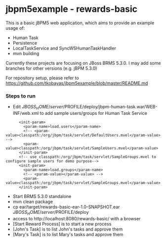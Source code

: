 jbpm5example - rewards-basic
============

This is a basic jBPM5 web application, which aims to provide an example usage of:
- Human Task
- Persistence
- LocalTaskService and SyncWSHumanTaskHandler
- mvn building

Currently these projects are focusing on JBoss BRMS 5.3.0. I may add some branches for other versions (e.g. jBPM 5.3.0)

For repository setup, please refer to https://github.com/tkobayas/jbpm5example/blob/master/README.md

### Steps to run
- Edit $JBOSS_HOME/server/$PROFILE/deploy/jbpm-human-task.war/WEB-INF/web.xml to add sample users/groups for Human Task Service

```
      <init-param>
        <param-name>load.users</param-name>
        <!-- <param-value>classpath:/org/jbpm/task/servlet/DefaultUsers.mvel</param-value> -->
        <param-value>classpath:/org/jbpm/task/servlet/SampleUsers.mvel</param-value>
      </init-param>
      <!-- use classpath:/org/jbpm/task/servlet/SampleGroups.mvel to configure sample users for demo purpose-->
      <init-param>
        <param-name>load.groups</param-name>
        <!-- <param-value></param-value> -->
        <param-value>classpath:/org/jbpm/task/servlet/SampleGroups.mvel</param-value>
      </init-param>
```

- Start BRMS 5.3.0 standalone
- mvn clean package
- cp ear/target/rewards-basic-ear-1.0-SNAPSHOT.ear $JBOSS_HOME/server/$PROFILE/deploy
- access to http://localhost:8080/rewards-basic/ with a browser
 - [Start Reward Process] is to start a new process
 - [John's Task] is to list John's tasks and approve them
 - [Mary's Task] is to list Mary's tasks and approve them
